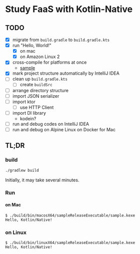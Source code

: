 # Study FaaS with Kotlin-Native

## TODO
- [x] migrate from `build.gradle` to `build.gradle.kts`
- [x] run "Hello, World!"
  - [x] on mac
  - [x] on Amazon Linux 2
- [x] cross-compile for platforms at once
  - [sample][example to build at once]
- [x] mark project structure automatically by IntelliJ IDEA
- [ ] clean up `build.gradle.kts`
  - [ ] create `buildSrc`
- [ ] arrange directory structure
- [ ] import JSON serializer
- [ ] import ktor
  - [ ] use HTTP Client
- [ ] import DI library
  - kodein?
- [ ] run and debug codes on IntelliJ IDEA
- [ ] run and debug on Alpine Linux on Docker for Mac

[example to build at once]: https://github.com/JetBrains/kotlin/blob/1.3.20/libraries/tools/kotlin-gradle-plugin-integration-tests/src/test/resources/testProject/new-mpp-native-binaries/kotlin-dsl/build.gradle.kts

## TL;DR
### build
```sh
./gradlew build
```

Initially, it may take several minutes.

### Run
#### on Mac
```console
$ ./build/bin/macosX64/sampleReleaseExecutable/sample.kexe
Hello, Kotlin/Native!
```

### on Linux
```
$ ./build/bin/linuxX64/sampleReleaseExecutable/sample.kexe
Hello, Kotlin/Native!
```

